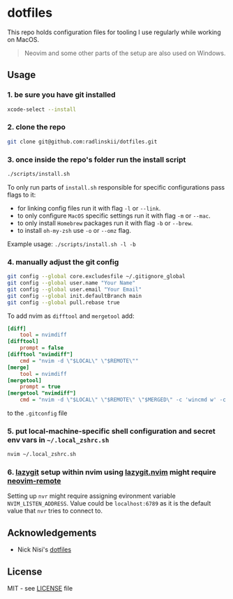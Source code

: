 # dotfiles

This repo holds configuration files for tooling I use regularly while working on MacOS.

> Neovim and some other parts of the setup are also used on Windows.

## Usage

### 1. be sure you have git installed

```sh
xcode-select --install
```

### 2. clone the repo

```sh
git clone git@github.com:radlinskii/dotfiles.git
```

### 3. once inside the repo's folder run the install script

```sh
./scripts/install.sh
```

To only run parts of `install.sh` responsible for specific configurations pass flags to it:

- for linking config files run it with flag `-l` or `--link`.
- to only configure `MacOS` specific settings run it with flag `-m` or `--mac`.
- to only install `Homebrew` packages run it with flag `-b` or `--brew`.
- to install `oh-my-zsh` use `-o` or `--omz` flag.

Example usage: `./scripts/install.sh -l -b`

### 4. manually adjust the git config

```sh
git config --global core.excludesfile ~/.gitignore_global
git config --global user.name "Your Name"
git config --global user.email "Your Email"
git config --global init.defaultBranch main
git config --global pull.rebase true
```

To add nvim as `difftool` and `mergetool` add:

```ini
[diff]
    tool = nvimdiff
[difftool]
    prompt = false
[difftool "nvimdiff"]
    cmd = "nvim -d \"$LOCAL\" \"$REMOTE\""
[merge]
    tool = nvimdiff
[mergetool]
    prompt = true
[mergetool "nvimdiff"]
    cmd = "nvim -d \"$LOCAL\" \"$REMOTE\" \"$MERGED\" -c 'wincmd w' -c 'wincmd J'"
```

to the `.gitconfig` file

### 5. put local-machine-specific shell configuration and secret env vars in `~/.local_zshrc.sh`

```sh
nvim ~/.local_zshrc.sh
```

### 6. [lazygit](https://github.com/jesseduffield/lazygit) setup within nvim using [lazygit.nvim](https://github.com/kdheepak/lazygit.nvim) might require [neovim-remote](https://github.com/mhinz/neovim-remote)

Setting up `nvr` might require assigning evironment variable `NVIM_LISTEN_ADDRESS`.
Value could be `localhost:6789` as it is the default value that `nvr` tries to connect to.

## Acknowledgements

- Nick Nisi's [dotfiles](https://github.com/nicknisi/dotfiles)

## License

MIT - see [LICENSE](LICENSE) file
